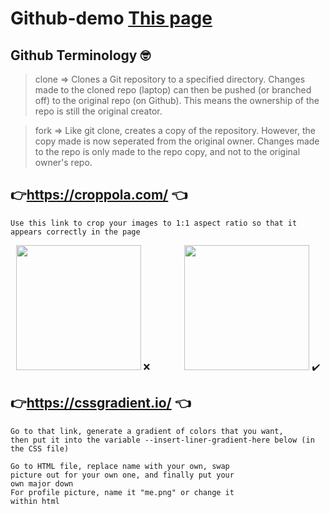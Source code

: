 ﻿# Github-demo [This page]( https://silentdreamz.github.io/Github-Workshop-Demo/)
 
 ## Github Terminology 🤓
 
 > clone => Clones a Git repository to a specified directory. Changes made to the cloned repo (laptop)
 >              can then be pushed (or branched off) to the original repo (on Github). This means the ownership
 >              of the repo is still the original creator.
 
 > fork => Like git clone, creates a copy of the repository. However, the copy made is now seperated
 >         from the original owner. Changes made to the repo is only made to the repo copy, and not
 >         to the original owner's repo.   

## 👉https://croppola.com/ 👈
    Use this link to crop your images to 1:1 aspect ratio so that it appears correctly in the page

<p align="center">
<img src="https://i.ibb.co/mTtZJNy/DSC00002-02.jpg" width="200px"> ❌
&nbsp;&nbsp;&nbsp;&nbsp;&nbsp;&nbsp;&nbsp;&nbsp;&nbsp;&nbsp;&nbsp;&nbsp;
<img src="https://i.ibb.co/fM42M2d/DSC00002-02-Cropped.jpg" width="200px" margin> ✔️
</p>
 
## 👉https://cssgradient.io/ 👈
    Go to that link, generate a gradient of colors that you want, 
    then put it into the variable --insert-liner-gradient-here below (in the CSS file)

    Go to HTML file, replace name with your own, swap
    picture out for your own one, and finally put your
    own major down
    For profile picture, name it "me.png" or change it
    within html
